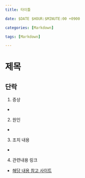 ```yaml
---
title: 타이틀

date: $DATE $HOUR:$MINUTE:00 +0900 

categories: [Markdown]

tags: [Markdown]

---
```

    
    
# 제목

## 단락

1. 증상
  + 

2. 원인
  + 


3. 조치 내용
  + 


4. 관련내용 링크
  + [해당 내용 참고 사이트](https://lemontia.tistory.com/1037)

